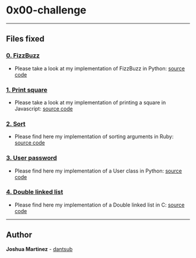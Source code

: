 # 0x00-challenge

---

## Files fixed

### [0. FizzBuzz](./0-fizzbuzz.py)

* Please take a look at my implementation of FizzBuzz in Python: [source code](https://github.com/holbertonschool/0x00-Fix_My_Code_Challenge/blob/master/0-fizzbuzz.py)

### [1. Print square](./1-print_square.js)

* Please take a look at my implementation of printing a square in Javascript: [source code](https://github.com/holbertonschool/0x00-Fix_My_Code_Challenge/blob/master/1-print_square.js)

### [2. Sort](./2-sort.rb)

* Please find here my implementation of sorting arguments in Ruby: [source code](https://github.com/holbertonschool/0x00-Fix_My_Code_Challenge/blob/master/2-sort.rb)

### [3. User password](./3-user.py )

* Please find here my implementation of a User class in Python: [source code](https://github.com/holbertonschool/0x00-Fix_My_Code_Challenge/blob/master/3-user.py)

### [4. Double linked list](./4-delete_dnodeint/)

* Please find here my implementation of a Double linked list in C: [source code](https://github.com/holbertonschool/0x00-Fix_My_Code_Challenge/tree/master/4-delete_dnodeint)

---

## Author

**Joshua Martinez** - [dantsub](https://github.com/dantsub)
